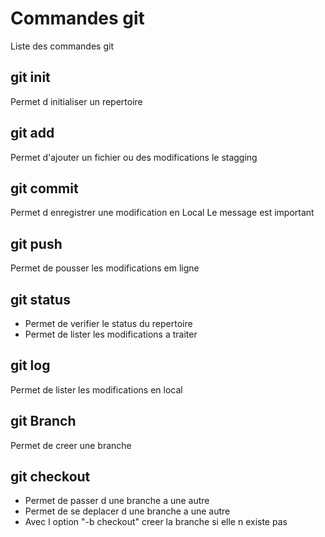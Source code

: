 # Commandes git

Liste des commandes git

## git init
Permet d initialiser un repertoire

## git add
Permet d'ajouter un fichier ou des modifications le stagging

## git commit
Permet d enregistrer une modification en Local
Le message est important

## git push
Permet de pousser les modifications em ligne
## git status
- Permet de verifier le status du repertoire
- Permet de lister les modifications a traiter

## git log
Permet de lister les modifications en local

## git Branch
Permet de creer une branche

## git checkout
- Permet de passer d une branche a une autre
- Permet de se deplacer d une branche a une autre
- Avec l option "-b checkout" creer la branche si elle n existe pas
